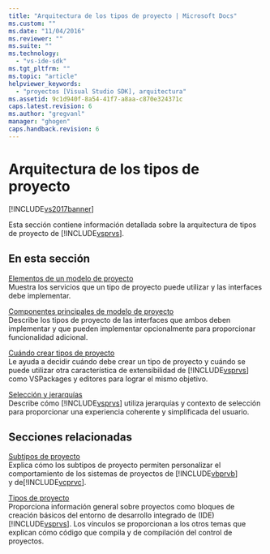 ```yaml
---
title: "Arquitectura de los tipos de proyecto | Microsoft Docs"
ms.custom: ""
ms.date: "11/04/2016"
ms.reviewer: ""
ms.suite: ""
ms.technology: 
  - "vs-ide-sdk"
ms.tgt_pltfrm: ""
ms.topic: "article"
helpviewer_keywords: 
  - "proyectos [Visual Studio SDK], arquitectura"
ms.assetid: 9c1d940f-8a54-41f7-a8aa-c870e324371c
caps.latest.revision: 6
ms.author: "gregvanl"
manager: "ghogen"
caps.handback.revision: 6
---
```

# Arquitectura de los tipos de proyecto
[!INCLUDE[vs2017banner](../../code-quality/includes/vs2017banner.md)]

Esta sección contiene información detallada sobre la arquitectura de tipos de proyecto de [!INCLUDE[vsprvs](../../code-quality/includes/vsprvs_md.md)].  
  
## En esta sección  
 [Elementos de un modelo de proyecto](../../extensibility/internals/elements-of-a-project-model.md)  
 Muestra los servicios que un tipo de proyecto puede utilizar y las interfaces debe implementar.  
  
 [Componentes principales de modelo de proyecto](../../extensibility/internals/project-model-core-components.md)  
 Describe los tipos de proyecto de las interfaces que ambos deben implementar y que pueden implementar opcionalmente para proporcionar funcionalidad adicional.  
  
 [Cuándo crear tipos de proyecto](../../extensibility/internals/when-to-create-project-types.md)  
 Le ayuda a decidir cuándo debe crear un tipo de proyecto y cuándo se puede utilizar otra característica de extensibilidad de [!INCLUDE[vsprvs](../../code-quality/includes/vsprvs_md.md)] como VSPackages y editores para lograr el mismo objetivo.  
  
 [Selección y jerarquías](../../extensibility/internals/hierarchies-and-selection.md)  
 Describe cómo [!INCLUDE[vsprvs](../../code-quality/includes/vsprvs_md.md)] utiliza jerarquías y contexto de selección para proporcionar una experiencia coherente y simplificada del usuario.  
  
## Secciones relacionadas  
 [Subtipos de proyecto](../../extensibility/internals/project-subtypes.md)  
 Explica cómo los subtipos de proyecto permiten personalizar el comportamiento de los sistemas de proyectos de [!INCLUDE[vbprvb](../../code-quality/includes/vbprvb_md.md)] y de[!INCLUDE[vcprvc](../../code-quality/includes/vcprvc_md.md)].  
  
 [Tipos de proyecto](../../extensibility/internals/project-types.md)  
 Proporciona información general sobre proyectos como bloques de creación básicos del entorno de desarrollo integrado de \(IDE\) [!INCLUDE[vsprvs](../../code-quality/includes/vsprvs_md.md)].  Los vínculos se proporcionan a los otros temas que explican cómo código que compila y de compilación del control de proyectos.